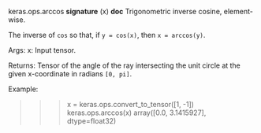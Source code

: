keras.ops.arccos
__signature__
(x)
__doc__
Trigonometric inverse cosine, element-wise.

The inverse of `cos` so that, if `y = cos(x)`, then `x = arccos(y)`.

Args:
    x: Input tensor.

Returns:
    Tensor of the angle of the ray intersecting the unit circle at the given
    x-coordinate in radians `[0, pi]`.

Example:
>>> x = keras.ops.convert_to_tensor([1, -1])
>>> keras.ops.arccos(x)
array([0.0, 3.1415927], dtype=float32)
